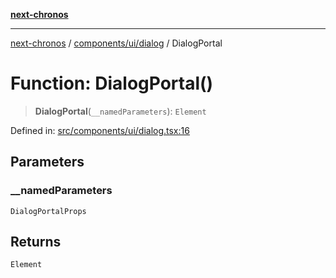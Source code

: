 [**next-chronos**](../../../../README.md)

***

[next-chronos](../../../../README.md) / [components/ui/dialog](../README.md) / DialogPortal

# Function: DialogPortal()

> **DialogPortal**(`__namedParameters`): `Element`

Defined in: [src/components/ui/dialog.tsx:16](https://github.com/Bababum95/next-chronos/blob/41860730c8dd12c16699269e1eee86402c8d1a9f/src/components/ui/dialog.tsx#L16)

## Parameters

### \_\_namedParameters

`DialogPortalProps`

## Returns

`Element`
